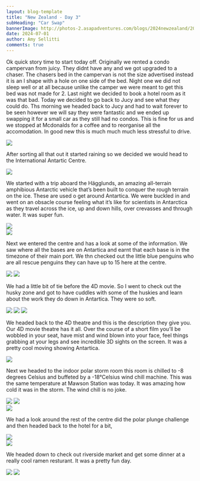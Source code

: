 ```yaml
---
layout: blog-template
title: "New Zealand - Day 3"
subHeading: "Car Swap"
bannerImage: http://photos-2.asapadventures.com/blogs/2024newzealand/2024-07-01/PXL_20240701_033959254.jpg_compressed.JPEG
date: 2024-07-01
author: Amy Sellitti
comments: true
---
```


Ok quick story time to start today off. Originally we rented a condo campervan from juicy. They didnt have any and we got upgraded to a chaser. The chasers bed in the campervan is not the size advertised instead it is an l shape with a hole on one side of the bed. Night one we did not sleep well or at all because unlike the camper we were meant to get this bed was not made for 2. Last night we decided to book a hotel room as it was that bad. Today we decided to go back to Jucy and see what they could do. Ths morning we headed back to Jucy and had to wait forever to be seen however we will say they were fantastic and we ended up swapping it for a small car as they still had no condos. This is fine for us and we stopped at Mcdonalds for a coffee and to reorganise all the accomodation. In good new this is much much much less stressful to drive.

<div class="center-image"><img src="http://photos-2.asapadventures.com/blogs/2024newzealand/2024-07-01/PXL_20240701_002755216.MP.jpg_compressed.JPEG" /></div>

After sorting all that out it started raining so we decided we would head to the International Antartic Centre.

<div class="center-image"><img src="http://photos-2.asapadventures.com/blogs/2024newzealand/2024-07-01/PXL_20240701_015801325.jpg_compressed.JPEG" /></div>

We started with a trip aboard the Hägglunds, an amazing all-terrain amphibious Antarctic vehicle that’s been built to conquer the rough terrain on the ice. These are used o get around Antartica. We were buckled in and went on an obsacle course feeling what it’s like for scientists in Antarctica as they travel across the ice, up and down hills, over crevasses and through water. It was super fun.

<div class="center-image"><img src="http://photos-2.asapadventures.com/blogs/2024newzealand/2024-07-01/PXL_20240701_020602346.jpg_compressed.JPEG" /></div>
<div class="center-image"><img src="http://photos-2.asapadventures.com/blogs/2024newzealand/2024-07-01/PXL_20240701_021408354.jpg_compressed.JPEG" /></div>

Next we entered the centre and has a look at some of the information. We saw where all the bases are on Antartica and earnt that each base is in the timezone of their main port. We thn checked out the little blue penguins who are all rescue penguins they can have up to 15 here at the centre.

<div class="grid-2c">
  <img src="http://photos-2.asapadventures.com/blogs/2024newzealand/2024-07-01/PXL_20240701_022613961.jpg_compressed.JPEG"/>
  <img src="http://photos-2.asapadventures.com/blogs/2024newzealand/2024-07-01/PXL_20240701_022716746.MP.jpg_compressed.JPEG"/>
</div>

We had a little bit of tie before the 4D movie. So I went to check out the husky zone and got to have cuddles with some of the huskies and learn about the work they do down in Antartica. They were so soft.

<div class="grid-3c">
  <img src="http://photos-2.asapadventures.com/blogs/2024newzealand/2024-07-01/PXL_20240701_023411070.jpg_compressed.JPEG"/>
  <img src="http://photos-2.asapadventures.com/blogs/2024newzealand/2024-07-01/PXL_20240701_023438495.jpg_compressed.JPEG"/>
  <img src="http://photos-2.asapadventures.com/blogs/2024newzealand/2024-07-01/PXL_20240701_023330595.jpg_compressed.JPEG"/>
</div>

We headed back to the 4D theatre and this is the description they give you. Our 4D movie theatre has it all. Over the course of a short film you’ll be wobbled in your seat, have mist and wind blown into your face, feel things grabbing at your legs and see incredible 3D sights on the screen. It was a pretty cool moving showing Antartica.

<div class="center-image"><img src="http://photos-2.asapadventures.com/blogs/2024newzealand/2024-07-01/PXL_20240701_023822452.jpg_compressed.JPEG" /></div>

Next we headed to the indoor polar storm room this room is chilled to -8 degrees Celsius and buffeted by a -18°Celsius wind chill machine. This was the same temperature at Mawson Station was today. It was amazing how cold it was in the storm. The wind chill is no joke.

<div class="grid-2c">
  <img src="http://photos-2.asapadventures.com/blogs/2024newzealand/2024-07-01/PXL_20240701_032948197.jpg_compressed.JPEG"/>
  <img src="http://photos-2.asapadventures.com/blogs/2024newzealand/2024-07-01/PXL_20240701_033713008.jpg_compressed.JPEG"/>
</div>
<div class="center-image"><img src="http://photos-2.asapadventures.com/blogs/2024newzealand/2024-07-01/PXL_20240701_033138637.MP.jpg_compressed.JPEG" /></div>

We had a look around the rest of the centre did the polar plunge challenge and then headed back to the hotel for a bit,

<div class="center-image"><img src="http://photos-2.asapadventures.com/blogs/2024newzealand/2024-07-01/PXL_20240701_033959254.jpg_compressed.JPEG" /></div>
<div class="center-image"><img src="http://photos-2.asapadventures.com/blogs/2024newzealand/2024-07-01/PXL_20240701_034453508.jpg_compressed.JPEG" /></div>

We headed down to check out riverside market and get some dinner at a really cool ramen resturant. It was a pretty fun day.

<div class="grid-2c">
  <img src="http://photos-2.asapadventures.com/blogs/2024newzealand/2024-07-01/PXL_20240701_050352085.MP.jpg_compressed.JPEG"/>
  <img src="http://photos-2.asapadventures.com/blogs/2024newzealand/2024-07-01/PXL_20240701_055211334.jpg_compressed.JPEG"/>
</div>
